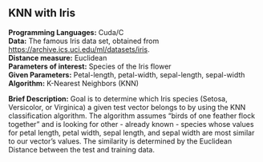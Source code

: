 ## KNN with Iris

**Programming Languages:** Cuda/C  
**Data:** The famous Iris data set, obtained from https://archive.ics.uci.edu/ml/datasets/iris.  
**Distance measure:** Euclidean  
**Parameters of interest:** Species of the Iris flower  
**Given Parameters:** Petal-length, petal-width, sepal-length, sepal-width  
**Algorithm:** K-Nearest Neighbors (KNN)  

**Brief Description:** Goal is to determine which Iris species (Setosa, Versicolor, or Virginica) a given test
vector belongs to by using the KNN classification algorithm. The algorithm assumes “birds of one feather
flock together” and is looking for other - already known - species whose values for petal length, petal
width, sepal length, and sepal width are most similar to our vector’s values. The similarity is determined
by the Euclidean Distance between the test and training data.

